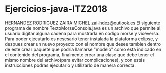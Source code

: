 # Ejercicios-java-ITZ2018
HERNANDEZ RODRIGUEZ ZAIRA MICHEL
zai-hdez@outlook.es
El siguiente programa de nombre TextoMorseConsola.java es un archivo que permite al usuario digitar alguna cadena para mostrarla en codigo morse y viceversa.
Para poder ejecutarlo es nesesario tener instalada la plataforma eclipse, y despues crear un nuevo proyecto con el nombre que desee tambien dentro de este crear paquete que podria llamarse "modelo" como está indicado en el contenido del programa, finalmente crear una clase que debe tener el mismo nombre del archivo(para evitar complicaciones), y con estás instrucciones podras ejecutarlo y utilizarlo de manera correcta.
